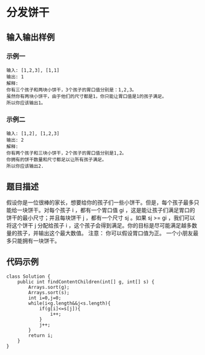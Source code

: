 # 分发饼干

## 输入输出样例
### 示例一
```
输入: [1,2,3], [1,1]
输出: 1
解释: 
你有三个孩子和两块小饼干，3个孩子的胃口值分别是：1,2,3。
虽然你有两块小饼干，由于他们的尺寸都是1，你只能让胃口值是1的孩子满足。
所以你应该输出1。
```
### 示例二
```
输入: [1,2], [1,2,3]
输出: 2
解释: 
你有两个孩子和三块小饼干，2个孩子的胃口值分别是1,2。
你拥有的饼干数量和尺寸都足以让所有孩子满足。
所以你应该输出2.
```
## 题目描述
假设你是一位很棒的家长，想要给你的孩子们一些小饼干。但是，每个孩子最多只能给一块饼干。对每个孩子 i ，都有一个胃口值 gi ，这是能让孩子们满足胃口的饼干的最小尺寸；并且每块饼干 j ，都有一个尺寸 sj 。如果 sj >= gi ，我们可以将这个饼干 j 分配给孩子 i ，这个孩子会得到满足。你的目标是尽可能满足越多数量的孩子，并输出这个最大数值。
注意：
你可以假设胃口值为正。
一个小朋友最多只能拥有一块饼干。
## 代码示例
```
class Solution {
    public int findContentChildren(int[] g, int[] s) {
        Arrays.sort(g);
        Arrays.sort(s);
        int i=0,j=0;
        while(i<g.length&&j<s.length){
            if(g[i]<=s[j]){
                i++;
            }
            j++;
        }
        return i;
    }
}
```

